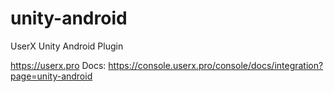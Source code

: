 # unity-android
UserX Unity Android Plugin

https://userx.pro
Docs: https://console.userx.pro/console/docs/integration?page=unity-android

